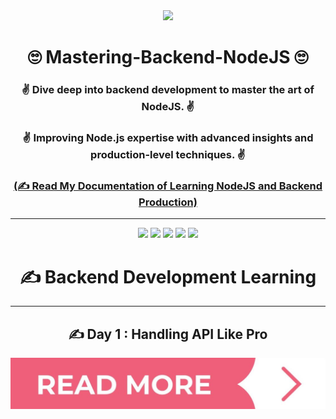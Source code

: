 <div align = "center">
<img src="./assets/React banner.png">

# 🙄 Mastering-Backend-NodeJS  🙄

###  ✌️ Dive deep into backend development to master the art of NodeJS. ✌️

###  ✌️ Improving Node.js expertise with advanced insights and production-level techniques. ✌️

### [**(✍️ Read My Documentation of Learning NodeJS and Backend Production)**](https://sumontas-organization.gitbook.io/mastering-backend-with-nodejs/)

<hr>

![](https://img.shields.io/badge/React-20232A?style=for-the-badge&logo=react&logoColor=61DAFd)
![](https://img.shields.io/badge/Node.js-43853D?style=for-the-badge&logo=node.js&logoColor=white)
![](https://img.shields.io/badge/Node.js-43853D?style=for-the-badge&logo=node.js&logoColor=white)
![](https://img.shields.io/badge/JavaScript-F7DF1E?style=for-the-badge&logo=JavaScript&logoColor=white)
![](https://img.shields.io/badge/Express.js-404D59?style=for-the-badge)

# ✍️ Backend Development Learning

<hr>




## ✍️ Day 1 : Handling API Like Pro 

[![Alt Text](./readmore.jpg)](https://www.freepik.com/free-photos-vectors/link-button)


</div>